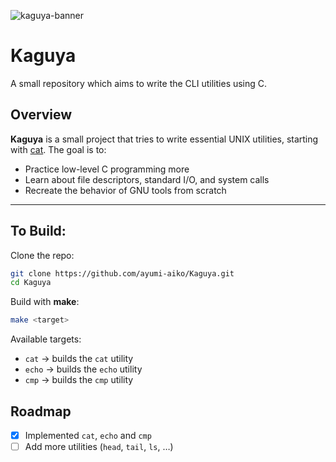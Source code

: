 ![kaguya-banner](https://github.com/ayumi-aiko/banners/blob/main/kaguya.banner.png?raw=true)

# Kaguya
A small repository which aims to write the CLI utilities using C. 

## Overview

**Kaguya** is a small project that tries to write essential UNIX utilities, starting with [cat](https://www.gnu.org/software/coreutils/cat).
The goal is to:

* Practice low-level C programming more
* Learn about file descriptors, standard I/O, and system calls
* Recreate the behavior of GNU tools from scratch

---

## To Build:

Clone the repo:

```bash
git clone https://github.com/ayumi-aiko/Kaguya.git
cd Kaguya
```

Build with **make**:

```bash
make <target>
```

Available targets:

* `cat` → builds the `cat` utility
* `echo` → builds the `echo` utility
* `cmp` → builds the `cmp` utility

## Roadmap
* [x] Implemented `cat`, `echo` and `cmp`
* [ ] Add more utilities (`head`, `tail`, `ls`, …)